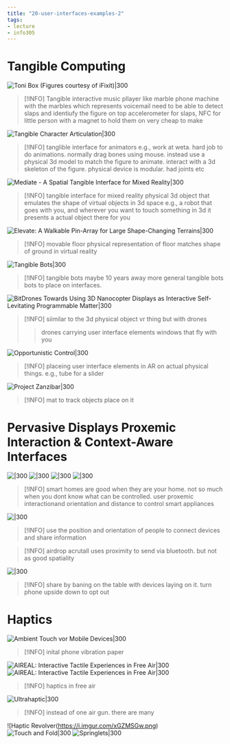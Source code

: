 ```yaml
---
title: "20-user-interfaces-examples-2"
tags: 
- lecture
- info305
---
```


# Tangible Computing

![Toni Box (Figures courtesy of iFixit)|300](https://i.imgur.com/cL8Dss1.png)
> [!INFO] Tangible interactive music pllayer
> like marble phone machine with the marbles which represents voicemail
> need to be able to detect slaps and identiufy the figure on top
> accelerometer for slaps, NFC for little person with a magnet to hold them on
> very cheap to make


![Tangible Character Articulation|300](https://i.imgur.com/R8lDtGp.png)
> [!INFO] tanglible interface for animators
> e.g., work at weta. hard job to do animations. normally drag bones using mouse. 
> instead use a physical 3d model to match the figure to animate.
> interact with a 3d skeleton of the figure. 
>physical device is modular. had joints etc

![Mediate - A Spatial Tangible Interface for Mixed Reality|300](https://i.imgur.com/MvNR5xp.png)
> [!INFO] tangible interface for mixed reality
> physical 3d object that emulates the shape of virtual objects in 3d space
> e.g., a robot that goes with you, and wherever you want to touch something in 3d it presents a actual object there for you

![Elevate: A Walkable Pin-Array for Large Shape-Changing Terrains|300](https://i.imgur.com/00Shwom.png)
> [!INFO] movable floor
> physical representation of floor matches shape of ground in virtual reality

![Tangible Bots|300](https://i.imgur.com/9xjUP3y.png)
> [!INFO] tangible bots
> maybe 10 years away
> more general tangible bots
> bots to place on interfaces. 

![BitDrones Towards Using 3D Nanocopter Displays as Interactive Self-Levitating Programmable Matter|300](https://i.imgur.com/jVNcV7v.png)
> [!INFO] siimilar to the 3d physical object vr thing but with drones
> > drones carrying user interface elements
> windows that fly with you

![Opportunistic Control|300](https://i.imgur.com/SwciqVD.png)
> [!INFO] placeing user interface elements in AR on actual physical things. e.g., tube for a slider

![Project Zanzibar|300](https://i.imgur.com/8ZZTJSb.png)
> [!INFO] mat to track objects place on it

# Pervasive Displays Proxemic Interaction & Context-Aware Interfaces

![|300](https://i.imgur.com/o6Akw6R.png)
![|300](https://i.imgur.com/O5qQ4zW.png)
![|300](https://i.imgur.com/6LXvzft.png)
![|300](https://i.imgur.com/uli7CQt.png)
> [!INFO] smart homes are good when they are your home. not so much when you dont know what can be controlled.
> user proxemic interactionand orientation and distance to control smart appliances

![|300](https://i.imgur.com/dSOsLta.png)
> [!INFO] use the position and orientation of people to connect devices and share information

> [!INFO] airdrop acrutall uses proximity to send via bluetooth. but not as good spatiality

![|300](https://i.imgur.com/85jFC9a.png)
> [!INFO] share by baning on the table with devices laying on it. turn phone upside down to opt out

# Haptics
![Ambient Touch vor Mobile Devices|300](https://i.imgur.com/9SIdB0R.png)
> [!INFO] inital phone vibration paper

![AIREAL: Interactive Tactile Experiences in Free Air|300](https://i.imgur.com/npIorHh.png)
![AIREAL: Interactive Tactile Experiences in Free Air|300](https://i.imgur.com/E1pan5l.png)
> [!INFO] haptics in free air

![Ultrahaptic|300](https://i.imgur.com/NPwws0I.png)
> [!INFO] instead of one air gun. there are many

![Haptic Revolver(https://i.imgur.com/xGZMSGw.png)
![Touch and Fold|300](https://i.imgur.com/evcNCBw.png)
![Springlets|300](https://i.imgur.com/OKYkQoc.png)
